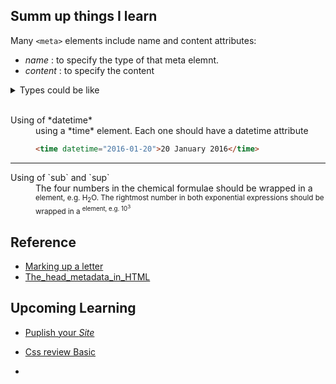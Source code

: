 ## Summ up things I learn


Many `<meta>` elements include name and content attributes:
  - *name* : to specify the type of that meta elemnt.
  - *content* : to specify the content


<details>
	<summary><blob>Types could be like</blob></summary>
	<dl>
		<dt>Adding description to the home page</dt>
		<dd>
			This description is  used on search engine result pages.

```html
<meta name="description" content = "Makeing up a letter ">
```
	
[In proj](https://github.com/Rowida46/TIL/blob/rowida/Making%20up%20a%20Letter/email_letter.html#L6)
		</dd>
		<dt>Adding Summary </dt>
		<dd>
			This tag is used to define summary of our document
```html
<meta name="summary" content="">
```
[in proj](https://github.com/Rowida46/TIL/blob/rowida/Making%20up%20a%20Letter/email_letter.html#L7)
		</dd>
		<dt>Adding an author and description</dt>
		<dd>
			Two such meta elements that are useful to include on your page define the author of the page, and provide a concise description of the page. Let's look at an example:

```html
	<meta name="outher" content="Rowida">
```
[in proj](https://github.com/Rowida46/TIL/blob/rowida/Making%20up%20a%20Letter/email_letter.html#L5)
		</dd>
	</dl>

</details>
<br>

<dl>
	<dt>Using of *datetime*</dt>
	<dd> using a *time* element. Each one should have a datetime attribute 

```html
<time datetime="2016-01-20">20 January 2016</time>
```
</dd>
</dl>

---

<dl>
 <dt>Using of `sub` and `sup`</dt>
 <dd>The four numbers in the chemical formulae should be wrapped in a <sub> element, e.g. H<sub>2</sub>O. The 
 	rightmost number in both exponential expressions should be wrapped in a <sup> element, e.g. 10<sup>3</sup></dd>
</dl>


## Reference

- [Marking up a letter](https://developer.mozilla.org/en-US/docs/Learn/HTML/Introduction_to_HTML/Marking_up_a_letter
     )
- [The_head_metadata_in_HTML](https://developer.mozilla.org/en-US/docs/Learn/HTML/Introduction_to_HTML/The_head_metadata_in_HTML)



## Upcoming Learning 

- [Puplish your *Site*](https://developer.mozilla.org/en-US/docs/Learn/Getting_started_with_the_web/Publishing_your_website)

- [Css review Basic](https://developer.mozilla.org/en-US/docs/Learn/Getting_started_with_the_web/CSS_basics)
- []()
